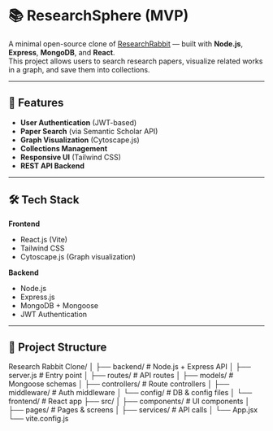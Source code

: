 # 📚 ResearchSphere (MVP)

A minimal open-source clone of [ResearchRabbit](https://researchrabbit.ai/) — built with **Node.js**, **Express**, **MongoDB**, and **React**.  
This project allows users to search research papers, visualize related works in a graph, and save them into collections.

---

## 🚀 Features
- **User Authentication** (JWT-based)
- **Paper Search** (via Semantic Scholar API)
- **Graph Visualization** (Cytoscape.js)
- **Collections Management**
- **Responsive UI** (Tailwind CSS)
- **REST API Backend**

---

## 🛠️ Tech Stack

**Frontend**
- React.js (Vite)
- Tailwind CSS
- Cytoscape.js (Graph visualization)

**Backend**
- Node.js
- Express.js
- MongoDB + Mongoose
- JWT Authentication

---

## 📂 Project Structure
Research Rabbit Clone/
│
├── backend/ # Node.js + Express API
│ ├── server.js # Entry point
│ ├── routes/ # API routes
│ ├── models/ # Mongoose schemas
│ ├── controllers/ # Route controllers
│ ├── middleware/ # Auth middleware
│ └── config/ # DB & config files
│
└── frontend/ # React app
├── src/
│ ├── components/ # UI components
│ ├── pages/ # Pages & screens
│ ├── services/ # API calls
│ └── App.jsx
└── vite.config.js

